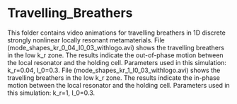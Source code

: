 # Travelling_Breathers
This folder contains video animations for travelling breathers in 1D discrete strongly nonlinear locally resonant metamaterials.
File (mode_shapes_kr_0_04_I0_03_withlogo.avi) shows the travelling breathers in the low k_r zone. The results indicate the out-of-phase motion between the local resonator and the holding cell. Parameters used in this simulation: k_r=0.04, I_0=0.3.
File (mode_shapes_kr_1_I0_03_withlogo.avi) shows the travelling breathers in the low k_r zone. The results indicate the in-phase motion between the local resonator and the holding cell. Parameters used in this simulation: k_r=1, I_0=0.3.
